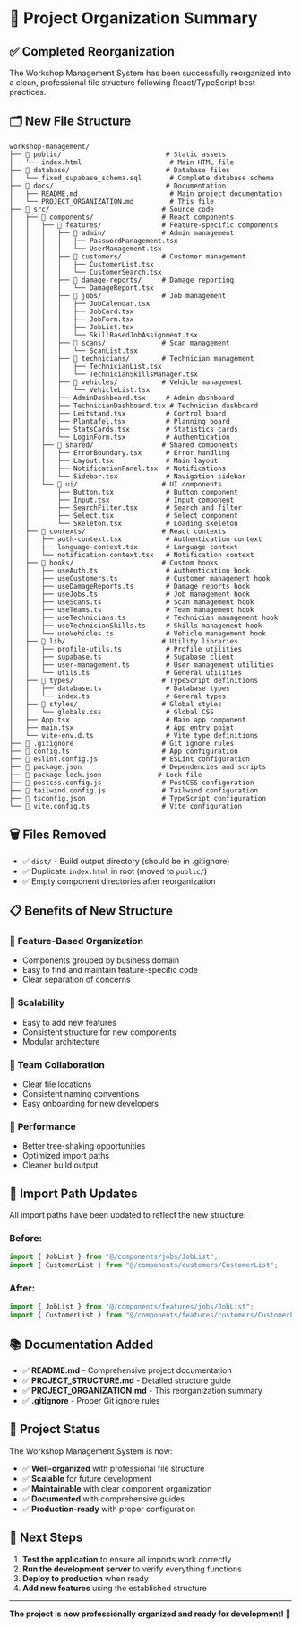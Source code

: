 # 📁 Project Organization Summary

## ✅ Completed Reorganization

The Workshop Management System has been successfully reorganized into a clean, professional file structure following React/TypeScript best practices.

## 🗂️ New File Structure

```
workshop-management/
├── 📁 public/                          # Static assets
│   └── index.html                      # Main HTML file
├── 📁 database/                        # Database files
│   └── fixed_supabase_schema.sql       # Complete database schema
├── 📁 docs/                            # Documentation
│   ├── README.md                       # Main project documentation
│   └── PROJECT_ORGANIZATION.md         # This file
├── 📁 src/                            # Source code
│   ├── 📁 components/                 # React components
│   │   ├── 📁 features/               # Feature-specific components
│   │   │   ├── 📁 admin/              # Admin management
│   │   │   │   ├── PasswordManagement.tsx
│   │   │   │   └── UserManagement.tsx
│   │   │   ├── 📁 customers/          # Customer management
│   │   │   │   ├── CustomerList.tsx
│   │   │   │   └── CustomerSearch.tsx
│   │   │   ├── 📁 damage-reports/     # Damage reporting
│   │   │   │   └── DamageReport.tsx
│   │   │   ├── 📁 jobs/               # Job management
│   │   │   │   ├── JobCalendar.tsx
│   │   │   │   ├── JobCard.tsx
│   │   │   │   ├── JobForm.tsx
│   │   │   │   ├── JobList.tsx
│   │   │   │   └── SkillBasedJobAssignment.tsx
│   │   │   ├── 📁 scans/              # Scan management
│   │   │   │   └── ScanList.tsx
│   │   │   ├── 📁 technicians/        # Technician management
│   │   │   │   ├── TechnicianList.tsx
│   │   │   │   └── TechnicianSkillsManager.tsx
│   │   │   ├── 📁 vehicles/           # Vehicle management
│   │   │   │   └── VehicleList.tsx
│   │   │   ├── AdminDashboard.tsx     # Admin dashboard
│   │   │   ├── TechnicianDashboard.tsx # Technician dashboard
│   │   │   ├── Leitstand.tsx          # Control board
│   │   │   ├── Plantafel.tsx          # Planning board
│   │   │   ├── StatsCards.tsx         # Statistics cards
│   │   │   └── LoginForm.tsx          # Authentication
│   │   ├── 📁 shared/                 # Shared components
│   │   │   ├── ErrorBoundary.tsx      # Error handling
│   │   │   ├── Layout.tsx             # Main layout
│   │   │   ├── NotificationPanel.tsx  # Notifications
│   │   │   └── Sidebar.tsx            # Navigation sidebar
│   │   └── 📁 ui/                     # UI components
│   │       ├── Button.tsx             # Button component
│   │       ├── Input.tsx              # Input component
│   │       ├── SearchFilter.tsx       # Search and filter
│   │       ├── Select.tsx             # Select component
│   │       └── Skeleton.tsx           # Loading skeleton
│   ├── 📁 contexts/                   # React contexts
│   │   ├── auth-context.tsx           # Authentication context
│   │   ├── language-context.tsx       # Language context
│   │   └── notification-context.tsx   # Notification context
│   ├── 📁 hooks/                      # Custom hooks
│   │   ├── useAuth.ts                 # Authentication hook
│   │   ├── useCustomers.ts            # Customer management hook
│   │   ├── useDamageReports.ts        # Damage reports hook
│   │   ├── useJobs.ts                 # Job management hook
│   │   ├── useScans.ts                # Scan management hook
│   │   ├── useTeams.ts                # Team management hook
│   │   ├── useTechnicians.ts          # Technician management hook
│   │   ├── useTechnicianSkills.ts     # Skills management hook
│   │   └── useVehicles.ts             # Vehicle management hook
│   ├── 📁 lib/                        # Utility libraries
│   │   ├── profile-utils.ts           # Profile utilities
│   │   ├── supabase.ts                # Supabase client
│   │   ├── user-management.ts         # User management utilities
│   │   └── utils.ts                   # General utilities
│   ├── 📁 types/                      # TypeScript definitions
│   │   ├── database.ts                # Database types
│   │   └── index.ts                   # General types
│   ├── 📁 styles/                     # Global styles
│   │   └── globals.css                # Global CSS
│   ├── App.tsx                        # Main app component
│   ├── main.tsx                       # App entry point
│   └── vite-env.d.ts                  # Vite type definitions
├── 📄 .gitignore                      # Git ignore rules
├── 📄 config.ts                       # App configuration
├── 📄 eslint.config.js                # ESLint configuration
├── 📄 package.json                    # Dependencies and scripts
├── 📄 package-lock.json              # Lock file
├── 📄 postcss.config.js               # PostCSS configuration
├── 📄 tailwind.config.js              # Tailwind configuration
├── 📄 tsconfig.json                   # TypeScript configuration
└── 📄 vite.config.ts                  # Vite configuration
```

## 🗑️ Files Removed

- ✅ `dist/` - Build output directory (should be in .gitignore)
- ✅ Duplicate `index.html` in root (moved to `public/`)
- ✅ Empty component directories after reorganization

## 📋 Benefits of New Structure

### 🎯 **Feature-Based Organization**

- Components grouped by business domain
- Easy to find and maintain feature-specific code
- Clear separation of concerns

### 🔧 **Scalability**

- Easy to add new features
- Consistent structure for new components
- Modular architecture

### 👥 **Team Collaboration**

- Clear file locations
- Consistent naming conventions
- Easy onboarding for new developers

### 🚀 **Performance**

- Better tree-shaking opportunities
- Optimized import paths
- Cleaner build output

## 🔄 Import Path Updates

All import paths have been updated to reflect the new structure:

### Before:

```typescript
import { JobList } from "@/components/jobs/JobList";
import { CustomerList } from "@/components/customers/CustomerList";
```

### After:

```typescript
import { JobList } from "@/components/features/jobs/JobList";
import { CustomerList } from "@/components/features/customers/CustomerList";
```

## 📚 Documentation Added

- ✅ **README.md** - Comprehensive project documentation
- ✅ **PROJECT_STRUCTURE.md** - Detailed structure guide
- ✅ **PROJECT_ORGANIZATION.md** - This reorganization summary
- ✅ **.gitignore** - Proper Git ignore rules

## 🎉 Project Status

The Workshop Management System is now:

- ✅ **Well-organized** with professional file structure
- ✅ **Scalable** for future development
- ✅ **Maintainable** with clear component organization
- ✅ **Documented** with comprehensive guides
- ✅ **Production-ready** with proper configuration

## 🚀 Next Steps

1. **Test the application** to ensure all imports work correctly
2. **Run the development server** to verify everything functions
3. **Deploy to production** when ready
4. **Add new features** using the established structure

---

**The project is now professionally organized and ready for development! 🎉**
